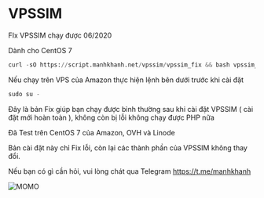 # VPSSIM
FIx VPSSIM chạy được 06/2020

Dành cho CentOS 7
```python
curl -sO https://script.manhkhanh.net/vpssim/vpssim_fix && bash vpssim_fix
```
Nếu chạy trên VPS của Amazon thực hiện lệnh bên dưới trước khi cài đặt

```python
sudo su -
```

Đây là bản Fix giúp bạn chạy được bình thường sau khi cài đặt VPSSIM ( cài đặt mới hoàn toàn ), không còn bị lỗi không chạy được PHP nữa

Đã Test trên CentOS 7 của Amazon, OVH và Linode

Bản cài đặt này chỉ Fix lỗi, còn lại các thành phần của VPSSIM không thay đổi.

Nếu bạn có gì cần hỏi, vui lòng chát qua Telegram https://t.me/manhkhanh

![MOMO](https://1.bp.blogspot.com/-C6Z4bmHKhkY/XxpJQAS_ZSI/AAAAAAAAAAY/Nf47_cY6GM8pVW-yvu_rb9gPQtNEhdm-ACLcBGAsYHQ/s1600/momo02.png)
